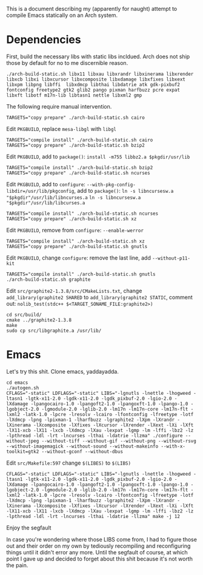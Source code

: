 This is a document describing my (apparently for naught) attempt to compile Emacs statically on an Arch system.

# Dependencies
First, build the necessary libs with static libs incldued. Arch does not ship those by default for no to me discernible reason.

    ./arch-build-static.sh libx11 libxau libxrandr libxinerama libxrender libxcb libxi libxcursor libxcomposite libxdamage libxfixes libxext libxpm libpng libffi  libxdmcp libthai libdatrie atk gdk-pixbuf2 fontconfig freetype2 gtk2 glib2 pango pixman harfbuzz pcre expat libxft libotf m17n-lib libtasn1 nettle libxml2 gmp
  
The following require manual intervention.

    TARGETS="copy prepare" ./arch-build-static.sh cairo

Edit `PKGBUILD`, replace `mesa-libgl` with `libgl`

    TARGETS="compile install" ./arch-build-static.sh cairo
    TARGETS="copy prepare" ./arch-build-static.sh bzip2

Edit `PKGBUILD`, add to `package()`: `install -m755 libbz2.a $pkgdir/usr/lib`

    TARGETS="compile install" ./arch-build-static.sh bzip2
    TARGETS="copy prepare" ./arch-build-static.sh ncurses

Edit `PKGBUILD`, add to `configure`: `--with-pkg-config-libdir=/usr/lib/pkgconfig`, add to `package()`: `ln -s libncursesw.a "$pkgdir"/usr/lib/libncurses.a`
                          `ln -s libncursesw.a "$pkgdir"/usr/lib/libcurses.a`

    TARGETS="compile install" ./arch-build-static.sh ncurses
    TARGETS="copy prepare" ./arch-build-static.sh xz

Edit `PKGBUILD`, remove from `configure`:  `--enable-werror`

    TARGETS="compile install" ./arch-build-static.sh xz
    TARGETS="copy prepare" ./arch-build-static.sh gnutls

Edit `PKGBUILD`, change `configure`: remove the last line, add `--without-p11-kit`

    TARGETS="compile install" ./arch-build-static.sh gnutls
    ./arch-build-static.sh graphite

Edit `src/graphite2-1.3.8/src/CMakeLists.txt`, change `add_library(graphite2 SHARED` to `add_library(graphite2 STATIC`, comment out: `nolib_test(stdc++ $<TARGET_SONAME_FILE:graphite2>)`

    cd src/build/
    cmake ../graphite2-1.3.8
    make
    sudo cp src/libgraphite.a /usr/lib/

# Emacs
Let's try this shit. Clone emacs, yaddayadda.

    cd emacs
    ./autogen.sh
    CFLAGS="-static" LDFLAGS="-static" LIBS="-lgnutls -lnettle -lhogweed -ltasn1 -lgtk-x11-2.0 -lgdk-x11-2.0 -lgdk_pixbuf-2.0 -lgio-2.0 -lXdamage -lpangocairo-1.0 -lpangoft2-1.0 -lpangoxft-1.0 -lpango-1.0 -lgobject-2.0 -lgmodule-2.0 -lglib-2.0 -lm17n -lm17n-core -lm17n-flt -lxml2 -latk-1.0 -lpcre -lresolv -lcairo -lfontconfig -lfreetype -lotf -lXdmcp -lpng -lpixman-1 -lharfbuzz -lgraphite2 -lXpm -lXrandr -lXinerama -lXcomposite -lXfixes -lXcursor -lXrender -lXext -lXi -lXft -lX11-xcb -lX11 -lxcb -lXdmcp -lXau -lexpat -lgmp -lm -lffi -lbz2 -lz -lpthread -ldl -lrt -lncurses -lthai -ldatrie -llzma" ./configure --without-jpeg --without-tiff --without-gif --without-png --without-rsvg --without-imagemagick --without-sound --without-makeinfo --with-x-toolkit=gtk2 --without-gconf --without-dbus

Edit `src/Makefile:597` change `$(LIBES)` to `$(LIBS)`

    CFLAGS="-static" LDFLAGS="-static" LIBS="-lgnutls -lnettle -lhogweed -ltasn1 -lgtk-x11-2.0 -lgdk-x11-2.0 -lgdk_pixbuf-2.0 -lgio-2.0 -lXdamage -lpangocairo-1.0 -lpangoft2-1.0 -lpangoxft-1.0 -lpango-1.0 -lgobject-2.0 -lgmodule-2.0 -lglib-2.0 -lm17n -lm17n-core -lm17n-flt -lxml2 -latk-1.0 -lpcre -lresolv -lcairo -lfontconfig -lfreetype -lotf -lXdmcp -lpng -lpixman-1 -lharfbuzz -lgraphite2 -lXpm -lXrandr -lXinerama -lXcomposite -lXfixes -lXcursor -lXrender -lXext -lXi -lXft -lX11-xcb -lX11 -lxcb -lXdmcp -lXau -lexpat -lgmp -lm -lffi -lbz2 -lz -lpthread -ldl -lrt -lncurses -lthai -ldatrie -llzma" make -j 12

Enjoy the segfault

In case you're wondering where those LIBS come from, I had to figure those out and their order on my own by tediously recompiling and reconfiguring things until it didn't error any more. Until the segfault of course, at which point I gave up and decided to forget about this shit because it's not worth the pain.

